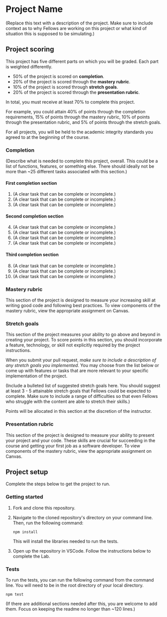 # Project Name

(Replace this text with a description of the project. Make sure to include context as to why Fellows are working on this project or what kind of situation this is supposed to be simulating.)

## Project scoring

This project has five different parts on which you will be graded. Each part is weighted differently.

- 50% of the project is scored on **completion**.
- 20% of the project is scored through the **mastery rubric**.
- 10% of the project is scored through **stretch goals**.
- 20% of the project is scored through the **presentation rubric**.

In total, you must receive at least 70% to complete this project.

For example, you could attain 40% of points through the completion requirements, 15% of points through the mastery rubric, 10% of points through the presentation rubric, and 5% of points through the stretch goals.

For all projects, you will be held to the academic integrity standards you agreed to at the beginning of the course.

### Completion

(Describe what is needed to complete this project, overall. This could be a list of functions, features, or something else. There should ideally not be more than ~25 different tasks associated with this section.)

#### First completion section

1. (A clear task that can be complete or incomplete.)
1. (A clear task that can be complete or incomplete.)
1. (A clear task that can be complete or incomplete.)

#### Second completion section

4. (A clear task that can be complete or incomplete.)
1. (A clear task that can be complete or incomplete.)
1. (A clear task that can be complete or incomplete.)
1. (A clear task that can be complete or incomplete.)

#### Third completion section

8. (A clear task that can be complete or incomplete.)
1. (A clear task that can be complete or incomplete.)
1. (A clear task that can be complete or incomplete.)

### Mastery rubric

This section of the project is designed to measure your increasing skill at writing good code and following best practices. To view components of the mastery rubric, view the appropriate assignment on Canvas.

### Stretch goals

This section of the project measures your ability to go above and beyond in creating your project. To score points in this section, you should incorporate a feature, technology, or skill not explicitly required by the project instructions.

When you submit your pull request, _make sure to include a description of any stretch goals you implemented._ You may choose from the list below or come up with features or tasks that are more relevant to your specific implementation of the project.

(Include a bulleted list of suggested stretch goals here. You should suggest at least 3 - 5 attainable stretch goals that Fellows could be expected to complete. Make sure to include a range of difficulties so that even Fellows who struggle with the content are able to stretch their skills.)

Points will be allocated in this section at the discretion of the instructor.

### Presentation rubric

This section of the project is designed to measure your ability to present your project and your code. These skills are crucial for succeeding in the course and getting your first job as a software developer. To view components of the mastery rubric, view the appropriate assignment on Canvas.

## Project setup

Complete the steps below to get the project to run.

### Getting started

1. Fork and clone this repository.

1. Navigate to the cloned repository's directory on your command line. Then, run the following command:

   ```
   npm install
   ```

   This will install the libraries needed to run the tests.

1. Open up the repository in VSCode. Follow the instructions below to complete the Lab.

### Tests

To run the tests, you can run the following command from the command line. You will need to be in the root directory of your local directory.

```
npm test
```

(If there are additional sections needed after this, you are welcome to add them. Focus on keeping the readme no longer than ~120 lines.)
